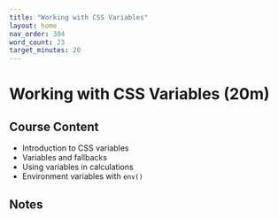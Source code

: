 ```yaml
---
title: "Working with CSS Variables"
layout: home
nav_order: 304
word_count: 23
target_minutes: 20
---
```

# Working with CSS Variables (20m)

## Course Content

- Introduction to CSS variables
- Variables and fallbacks
- Using variables in calculations
- Environment variables with `env()`

## Notes













